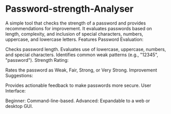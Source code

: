 # Password-strength-Analyser
A simple tool that checks the strength of a password and provides recommendations for improvement. It evaluates passwords based on length, complexity, and inclusion of special characters, numbers, uppercase, and lowercase letters.
Features
Password Evaluation:

Checks password length.
Evaluates use of lowercase, uppercase, numbers, and special characters.
Identifies common weak patterns (e.g., "12345", "password").
Strength Rating:

Rates the password as Weak, Fair, Strong, or Very Strong.
Improvement Suggestions:

Provides actionable feedback to make passwords more secure.
User Interface:

Beginner: Command-line-based.
Advanced: Expandable to a web or desktop GUI.
